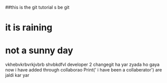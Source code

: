 ##this is the git tutorial
s be git 
# it is raining
# not a sunny day
 vkhebvkrbvrkjvbrb shvbkdfvl
  developer 2 changegit 
ha yar zyada ho gaya
now i have added through collaborao
Print(' i have been a collaberator')
are jaldi kar yar